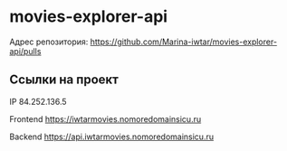 # movies-explorer-api
  
Адрес репозитория: https://github.com/Marina-iwtar/movies-explorer-api/pulls

## Ссылки на проект

IP 84.252.136.5

Frontend https://iwtarmovies.nomoredomainsicu.ru

Backend https://api.iwtarmovies.nomoredomainsicu.ru
